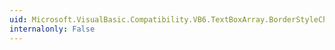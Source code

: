 ```yaml
---
uid: Microsoft.VisualBasic.Compatibility.VB6.TextBoxArray.BorderStyleChanged
internalonly: False
---
```

